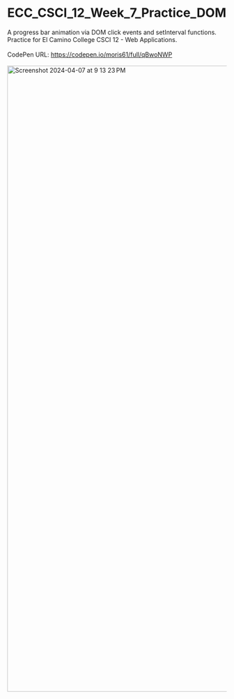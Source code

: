 # ECC_CSCI_12_Week_7_Practice_DOM
A progress bar animation via DOM click events and setInterval functions. Practice for El Camino College CSCI 12 - Web Applications.
<br>
<br>
CodePen URL: https://codepen.io/moris61/full/qBwoNWP
<br>
<br>
<img width="1433" alt="Screenshot 2024-04-07 at 9 13 23 PM" src="https://github.com/morisgomez/ECC_CSCI_12_Week_7_Practice_DOM/assets/83724852/3863ac1a-a653-4a7f-ab9b-af7467a5be44">
